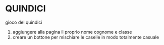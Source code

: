 # QUINDICI
gioco del quindici

1. aggiungere alla pagina il proprio nome cognome e classe
2. creare un bottone per mischiare le caselle in modo totalmente casuale
<!--
3. creare il meccanismo per spostare le tessere nello spazio vuoto
4. realizzare il meccanismo per verificare che il gioco è stato risolto
5. qualsiasi altra idea o personalizzazione
-->
